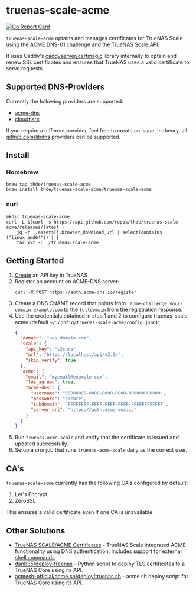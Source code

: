 # truenas-scale-acme

[![Go Report Card](https://goreportcard.com/badge/github.com/thde/truenas-scale-acme)](https://goreportcard.com/report/github.com/thde/truenas-scale-acme)

`truenas-scale-acme` optains and manages certificates for TrueNAS Scale using the [ACME DNS-01 challenge](https://letsencrypt.org/docs/challenge-types/#dns-01-challenge) and the [TrueNAS Scale API](https://www.truenas.com/docs/api/scale_rest_api.html).

It uses Caddy's [caddyserver/certmagic](https://github.com/caddyserver/certmagic) library internally to optain and renew SSL certificates and ensures that TrueNAS uses a valid certificate to serve requests.

## Supported DNS-Providers

Currently the following providers are supported:

- [acme-dns](https://github.com/joohoi/acme-dns)
- [cloudflare](https://github.com/libdns/cloudflare)

If you require a different provider, feel free to create an issue. In theory, all [github.com/libdns](https://github.com/orgs/libdns/repositories?q=&type=all&language=&sort=stargazers) providers can be supported.

## Install

### Homebrew

```shell
brew tap thde/truenas-scale-acme
brew install thde/truenas-scale-acme/truenas-scale-acme
```

### curl

```shell
mkdir truenas-scale-acme
curl -L $(curl -s https://api.github.com/repos/thde/truenas-scale-acme/releases/latest |
    jq -r '.assets[].browser_download_url | select(contains ("linux_amd64"))') |
    tar xvz -C ./truenas-scale-acme
```

## Getting Started

1. [Create](https://www.truenas.com/docs/scale/scaletutorials/toptoolbar/managingapikeys/) an API key in TrueNAS
1. Register an account on ACME-DNS server:
   ```shell
   curl -X POST https://auth.acme-dns.io/register
   ```
1. Create a DNS CNAME record that points from `_acme-challenge.your-domain.example.com` to the `fulldomain` from the registration response.
1. Use the credentials obtained in step 1 and 2 to configure truenas-scale-acme (default `~/.config/truenas-scale-acme/config.json`):
   ```json
   {
     "domain": "nas.domain.com",
     "scale": {
       "api_key": "s3cure",
       "url": "https://localhost/api/v2.0/",
       "skip_verify": true
     },
     "acme": {
       "email": "myemail@example.com",
       "tos_agreed": true,
       "acme-dns": {
         "username": "00000000-0000-0000-0000-000000000000",
         "password": "s3cure",
         "subdomain": "FFFFFFFF-FFFF-FFFF-FFFF-FFFFFFFFFFFF",
         "server_url": "https://auth.acme-dns.io"
       }
     }
   }
   ```
1. Run `truenas-acme-scale` and verify that the certificate is issued and updated successfully.
1. Setup a cronjob that runs `truenas-acme-scale` daily as the correct user.

## CA's

`truenas-scale-acme` currently has the following CA's configured by default:

1. Let's Encrypt
2. ZeroSSL

This ensures a valid certificate even if one CA is unavailable.

## Other Solutions

- [TrueNAS SCALE/ACME Certificates](https://www.truenas.com/docs/scale/scaletutorials/credentials/certificates/settingupletsencryptcertificates/) - TrueNAS Scale integrated ACME functionality using DNS authentication. Includes support for external [shell commands](https://www.truenas.com/community/threads/howto-acme-dns-authenticator-shell-script-using-acmesh-project.107252/).
- [danb35/deploy-freenas](https://github.com/danb35/deploy-freenas) - Python script to deploy TLS certificates to a TrueNAS Core using its API.
- [acmesh-official/acme.sh/deploy/truenas.sh](https://github.com/acmesh-official/acme.sh/wiki/deployhooks#25-deploy-the-cert-on-truenas-core-server) - acme.sh deploy script for TrueNAS Core using its API.
